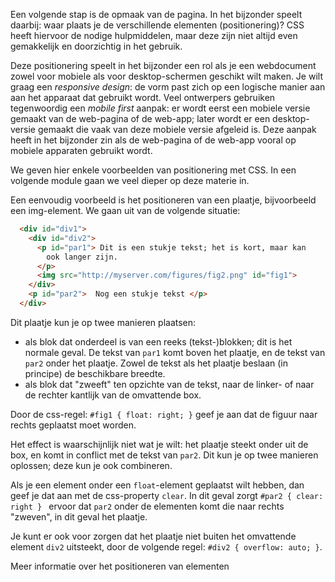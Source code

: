 Een volgende stap is de opmaak van de pagina. In het bijzonder speelt daarbij: waar plaats je de verschillende elementen (positionering)? CSS heeft hiervoor de nodige hulpmiddelen, maar deze zijn niet altijd even gemakkelijk en doorzichtig in het gebruik.

Deze positionering speelt in het bijzonder een rol als je een webdocument zowel voor mobiele als voor desktop-schermen geschikt wilt maken. Je wilt graag een *responsive design*: de vorm past zich op een logische manier aan aan het apparaat dat gebruikt wordt. Veel ontwerpers gebruiken tegenwoordig een *mobile first* aanpak: er wordt eerst een mobiele versie gemaakt van de web-pagina of de web-app; later wordt er een desktop-versie gemaakt die vaak van deze mobiele versie afgeleid is. Deze aanpak heeft in het bijzonder zin als de web-pagina of de web-app vooral op mobiele apparaten gebruikt wordt.

We geven hier enkele voorbeelden van positionering met CSS. In een volgende module gaan we veel dieper op deze materie in.

Een eenvoudig voorbeeld is het positioneren van een plaatje, bijvoorbeeld een img-element. We gaan uit van de volgende situatie:

```html
  <div id="div1">
    <div id="div2">
      <p id="par1"> Dit is een stukje tekst; het is kort, maar kan
        ook langer zijn.
      </p>
      <img src="http://myserver.com/figures/fig2.png" id="fig1">
    </div>
    <p id="par2">  Nog een stukje tekst </p>
  </div>
```

Dit plaatje kun je op twee manieren plaatsen:

* als blok dat onderdeel is van een reeks (tekst-)blokken; dit is het normale geval. De tekst van `par1` komt boven het
plaatje, en de tekst van `par2` onder het plaatje. Zowel de tekst als het plaatje beslaan (in principe) de beschikbare breedte.
* als blok dat "zweeft" ten opzichte van de tekst, naar de linker- of naar de rechter kantlijk van de omvattende box. 

Door de css-regel: `#fig1 { float: right; }` geef je aan dat de figuur naar rechts geplaatst moet worden. 

Het effect is waarschijnlijk niet wat je wilt: het plaatje steekt onder uit de box, en komt in conflict met de tekst van `par2`. Dit kun je op twee manieren oplossen; deze kun je ook combineren.

Als je een element onder een `float`-element geplaatst wilt hebben, dan geef je dat aan met de css-property `clear`.
In dit geval zorgt `#par2 { clear: right } ` ervoor dat `par2` onder de elementen komt die naar rechts "zweven", in dit geval het plaatje.

Je kunt er ook voor zorgen dat het plaatje niet buiten het omvattende element `div2` uitsteekt, door de volgende regel:
`#div2 { overflow: auto; }`.

Meer informatie over het positioneren van elementen



